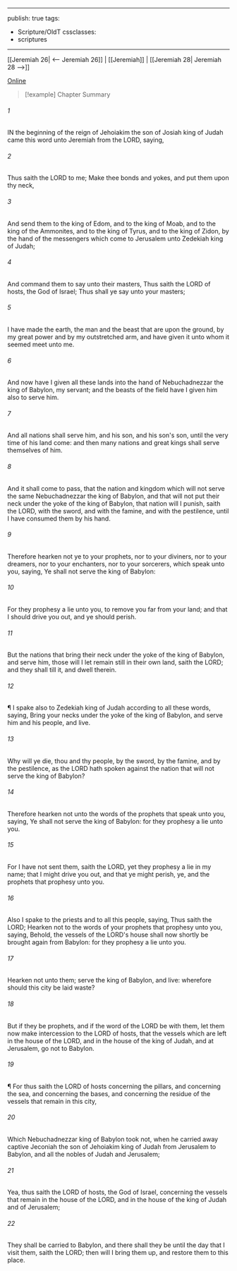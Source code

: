 

---
publish: true
tags:
  - Scripture/OldT
cssclasses:
  - scriptures
---
[[Jeremiah 26| <-- Jeremiah 26]] | [[Jeremiah]] | [[Jeremiah 28| Jeremiah 28 -->]]

[Online](https://churchofjesuschrist.org/study/scriptures/ot/jer/27?lang=eng)

>[!example] Chapter Summary
>
###### 1
IN the beginning of the reign of Jehoiakim the son of Josiah king of Judah came this word unto Jeremiah from the LORD, saying,
###### 2
Thus saith the LORD to me; Make thee bonds and yokes, and put them upon thy neck,
###### 3
And send them to the king of Edom, and to the king of Moab, and to the king of the Ammonites, and to the king of Tyrus, and to the king of Zidon, by the hand of the messengers which come to Jerusalem unto Zedekiah king of Judah;
###### 4
And command them to say unto their masters, Thus saith the LORD of hosts, the God of Israel; Thus shall ye say unto your masters;
###### 5
I have made the earth, the man and the beast that are upon the ground, by my great power and by my outstretched arm, and have given it unto whom it seemed meet unto me.
###### 6
And now have I given all these lands into the hand of Nebuchadnezzar the king of Babylon, my servant; and the beasts of the field have I given him also to serve him.
###### 7
And all nations shall serve him, and his son, and his son's son, until the very time of his land come: and then many nations and great kings shall serve themselves of him.
###### 8
And it shall come to pass, that the nation and kingdom which will not serve the same Nebuchadnezzar the king of Babylon, and that will not put their neck under the yoke of the king of Babylon, that nation will I punish, saith the LORD, with the sword, and with the famine, and with the pestilence, until I have consumed them by his hand.
###### 9
Therefore hearken not ye to your prophets, nor to your diviners, nor to your dreamers, nor to your enchanters, nor to your sorcerers, which speak unto you, saying, Ye shall not serve the king of Babylon:
###### 10
For they prophesy a lie unto you, to remove you far from your land; and that I should drive you out, and ye should perish.
###### 11
But the nations that bring their neck under the yoke of the king of Babylon, and serve him, those will I let remain still in their own land, saith the LORD; and they shall till it, and dwell therein.
###### 12
¶ I spake also to Zedekiah king of Judah according to all these words, saying, Bring your necks under the yoke of the king of Babylon, and serve him and his people, and live.
###### 13
Why will ye die, thou and thy people, by the sword, by the famine, and by the pestilence, as the LORD hath spoken against the nation that will not serve the king of Babylon?
###### 14
Therefore hearken not unto the words of the prophets that speak unto you, saying, Ye shall not serve the king of Babylon: for they prophesy a lie unto you.
###### 15
For I have not sent them, saith the LORD, yet they prophesy a lie in my name; that I might drive you out, and that ye might perish, ye, and the prophets that prophesy unto you.
###### 16
Also I spake to the priests and to all this people, saying, Thus saith the LORD; Hearken not to the words of your prophets that prophesy unto you, saying, Behold, the vessels of the LORD's house shall now shortly be brought again from Babylon: for they prophesy a lie unto you.
###### 17
Hearken not unto them; serve the king of Babylon, and live: wherefore should this city be laid waste?
###### 18
But if they be prophets, and if the word of the LORD be with them, let them now make intercession to the LORD of hosts, that the vessels which are left in the house of the LORD, and in the house of the king of Judah, and at Jerusalem, go not to Babylon.
###### 19
¶ For thus saith the LORD of hosts concerning the pillars, and concerning the sea, and concerning the bases, and concerning the residue of the vessels that remain in this city,
###### 20
Which Nebuchadnezzar king of Babylon took not, when he carried away captive Jeconiah the son of Jehoiakim king of Judah from Jerusalem to Babylon, and all the nobles of Judah and Jerusalem;
###### 21
Yea, thus saith the LORD of hosts, the God of Israel, concerning the vessels that remain in the house of the LORD, and in the house of the king of Judah and of Jerusalem;
###### 22
They shall be carried to Babylon, and there shall they be until the day that I visit them, saith the LORD; then will I bring them up, and restore them to this place.



